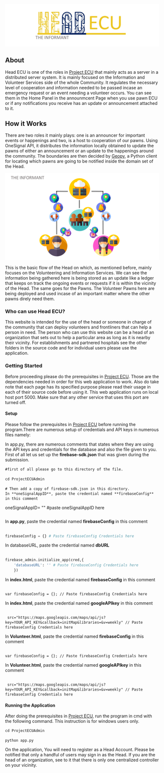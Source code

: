 ![logo](images/HeadECU.jpg)

 
## About
Head ECU is one of the roles in [Project ECU](https://github.com/spitzc32/Project-ECU) that mainly acts as a server in a distributed server system. It is mainly focused on the Information and Volunteer Services side of the whole Community. It regulates the necessary level of cooperation and information needed to be passed incase an emergency request or an event needing a volunteer occurs. You can see them in the Home Panel in the announmcent Page when you use pawn ECU or if any notifications you receive has an update or announcement attached to it.       

## How it Works
There are two roles it mainly plays: one is an announcer for important events or happenings and two, is a host to cooperation of our pawns. Using OneSignal API, it distributes the information locally obtained to update the pawns of either an announcement or an update to the happenings around the community. The boundaries are then decided by [Geopy](https://geopy.readthedocs.io/en/stable/), a Python client for locating which pawns are going to be notified inside the domain set of the Head.           

![Pic1](images/Head.png)

This is the basic flow of the Head on which, as mentioned before, mainly focuses on the Volunteering and Information Services. We can see the information being gathered here is being stored as an update like a ledger that keeps on track the ongoing events or requests if it is within the vicinity of the Head. The same goes for the Pawns. The Volunteer Pawns here are being deployed and used incase of an important matter where the other pawns direly need them.


### Who can use Head ECU?
This website is intended for the use of the head or someone in charge of the community that can deploy volunteers and frontliners that can help a person in need. The person who can use this website can be a head of an organization that sets out to help a particular area as long as it is nearby their vicinity. For establishments and partnered hospitals see the other folders in the source code and for individual users please use the application.

### Getting Started
Before proceeding please do the prerequisites in [Project ECU](https://github.com/spitzc32/Project-ECU). Those are the dependencies needed in order for this web application to work. Also do take note that each page has its specified purpose please read their usage in each of their source code before using it. This web application runs on local host port 5000. Make sure that any other service that uses this port are turned off. 

#### Setup
Please follow the prerequisites in [Project ECU](https://github.com/spitzc32/Project-ECU) before running the program.There are numerous setup of credentials and API keys in numerous files namely: 

In app.py, there are numerous comments that states where they are using the API keys and credentials for the database and also the file given to you. First of all let us set up the **firebase-sdk.json** that was given during the submission.

```
#first of all please go to this directory of the file.

cd ProjectECUAdmin

# Then add a copy of firebase-sdk.json in this directory.
In **oneSignalAppID**, paste the credential named **firebaseConfig** in this comment
```
oneSignalAppID= "" #paste oneSignalAppID here
```

```
In **app.py**, paste the credential named **firebaseConfig** in this comment
```app.py

firebaseConfig = {} # Paste firebaseConfig Credentials here

```
In databaseURL, paste the credential named **dbURL**
```app.py

firebase_admin.initialize_app(cred,{
	'databaseURL': '' # Paste firebaseConfig Credentials here
	}) 

```
In **index.html**, paste the credential named **firebaseConfig** in this comment
```

var firebaseConfig = {}; // Paste firebaseConfig Credentials here

```

In **index.html**, paste the credential named **googleAPIkey** in this comment
```

 src="https://maps.googleapis.com/maps/api/js?key=YOUR_API_KEY&callback=initMap&libraries=&v=weekly" // Paste firebaseConfig Credentials here

```

In **Volunteer.html**, paste the credential named **firebaseConfig** in this comment
```

var firebaseConfig = {}; // Paste firebaseConfig Credentials here

```
In **Volunteer.html**, paste the credential named **googleAPIkey** in this comment
```

 src="https://maps.googleapis.com/maps/api/js?key=YOUR_API_KEY&callback=initMap&libraries=&v=weekly" // Paste firebaseConfig Credentials here

```








#### Running the Application
After doing the prerequisites in [Project ECU](https://github.com/spitzc32/Project-ECU), run the program in cmd with the following command. This instruction is for windows users only. 

```running
cd ProjectECUAdmin

python app.py
```

On the application, You will need to register as a Head Account. Please be notified that only a handful of users may sign in as the Head. If you are the head of an organization, see to it that there is only one centralized controller on your vicinity.









